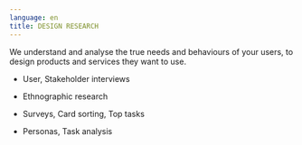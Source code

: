 ```yaml
---
language: en
title: DESIGN RESEARCH
---
```

We understand and analyse the true needs and behaviours of your users, to design products and services they want to use.

* User, Stakeholder interviews

* Ethnographic research

* Surveys, Card sorting, Top tasks

* Personas, Task analysis